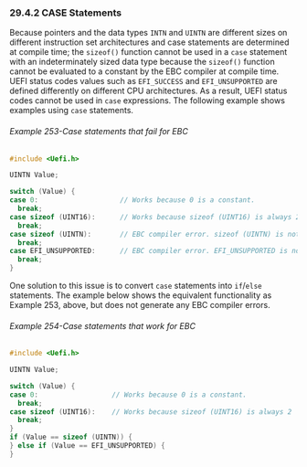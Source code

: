 <!--- @file
  29.4.2 CASE Statements

  Copyright (c) 2012-2018, Intel Corporation. All rights reserved.<BR>

  Redistribution and use in source (original document form) and 'compiled'
  forms (converted to PDF, epub, HTML and other formats) with or without
  modification, are permitted provided that the following conditions are met:

  1) Redistributions of source code (original document form) must retain the
     above copyright notice, this list of conditions and the following
     disclaimer as the first lines of this file unmodified.

  2) Redistributions in compiled form (transformed to other DTDs, converted to
     PDF, epub, HTML and other formats) must reproduce the above copyright
     notice, this list of conditions and the following disclaimer in the
     documentation and/or other materials provided with the distribution.

  THIS DOCUMENTATION IS PROVIDED BY TIANOCORE PROJECT "AS IS" AND ANY EXPRESS OR
  IMPLIED WARRANTIES, INCLUDING, BUT NOT LIMITED TO, THE IMPLIED WARRANTIES OF
  MERCHANTABILITY AND FITNESS FOR A PARTICULAR PURPOSE ARE DISCLAIMED. IN NO
  EVENT SHALL TIANOCORE PROJECT  BE LIABLE FOR ANY DIRECT, INDIRECT, INCIDENTAL,
  SPECIAL, EXEMPLARY, OR CONSEQUENTIAL DAMAGES (INCLUDING, BUT NOT LIMITED TO,
  PROCUREMENT OF SUBSTITUTE GOODS OR SERVICES; LOSS OF USE, DATA, OR PROFITS;
  OR BUSINESS INTERRUPTION) HOWEVER CAUSED AND ON ANY THEORY OF LIABILITY,
  WHETHER IN CONTRACT, STRICT LIABILITY, OR TORT (INCLUDING NEGLIGENCE OR
  OTHERWISE) ARISING IN ANY WAY OUT OF THE USE OF THIS DOCUMENTATION, EVEN IF
  ADVISED OF THE POSSIBILITY OF SUCH DAMAGE.

-->

### 29.4.2 CASE Statements

Because pointers and the data types `INTN` and `UINTN` are different sizes on
different instruction set architectures and case statements are determined at
compile time; the `sizeof()` function cannot be used in a `case` statement with
an indeterminately sized data type because the `sizeof()` function cannot be
evaluated to a constant by the EBC compiler at compile time. UEFI status codes
values such as `EFI_SUCCESS` and `EFI_UNSUPPORTED` are defined differently on different CPU architectures. As a result, UEFI status codes cannot be used in `case` expressions. The following
example shows examples using `case` statements.

###### Example 253-Case statements that fail for EBC

```c
#include <Uefi.h>

UINTN Value;

switch (Value) {
case 0:                    // Works because 0 is a constant.
  break;
case sizeof (UINT16):      // Works because sizeof (UINT16) is always 2 
  break; 
case sizeof (UINTN):       // EBC compiler error. sizeof (UINTN) is not constant.
  break;
case EFI_UNSUPPORTED:      // EBC compiler error. EFI_UNSUPPORTED is not constant.
  break;
}
```

One solution to this issue is to convert `case` statements into `if`/`else`
statements. The example below shows the equivalent functionality as Example
253, above, but does not generate any EBC compiler errors.

###### Example 254-Case statements that work for EBC

```c
#include <Uefi.h>

UINTN Value;

switch (Value) {
case 0:                  // Works because 0 is a constant.
  break;
case sizeof (UINT16):    // Works because sizeof (UINT16) is always 2
  break;
}
if (Value == sizeof (UINTN)) {
} else if (Value == EFI_UNSUPPORTED) {
}
```
